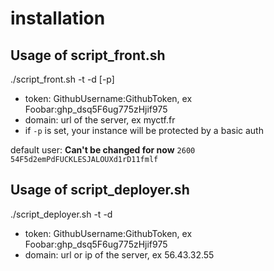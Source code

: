 # installation

## Usage of script_front.sh

./script_front.sh -t <token> -d <domain> [-p]

- token: GithubUsername:GithubToken, ex Foobar:ghp_dsq5F6ug775zHjif975
- domain: url of the server, ex myctf.fr
- if `-p` is set, your instance will be protected by a basic auth

default user: **Can't be changed for now**
`2600`
`54F5d2emPdFUCKLESJALOUXd1rD11fmlf`

  ## Usage of script_deployer.sh

./script_deployer.sh -t <token> -d <domain>

- token: GithubUsername:GithubToken, ex Foobar:ghp_dsq5F6ug775zHjif975
- domain: url or ip of the server, ex 56.43.32.55
